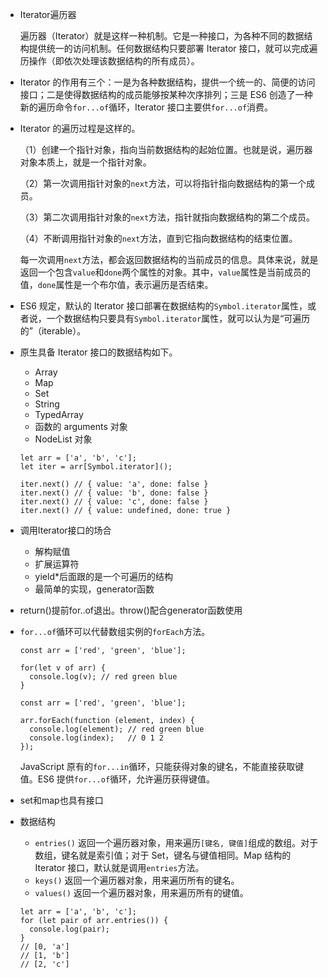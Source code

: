 - Iterator遍历器

  遍历器（Iterator）就是这样一种机制。它是一种接口，为各种不同的数据结构提供统一的访问机制。任何数据结构只要部署 Iterator 接口，就可以完成遍历操作（即依次处理该数据结构的所有成员）。

- Iterator 的作用有三个：一是为各种数据结构，提供一个统一的、简便的访问接口；二是使得数据结构的成员能够按某种次序排列；三是 ES6 创造了一种新的遍历命令`for...of`循环，Iterator 接口主要供`for...of`消费。

- Iterator 的遍历过程是这样的。

  （1）创建一个指针对象，指向当前数据结构的起始位置。也就是说，遍历器对象本质上，就是一个指针对象。

  （2）第一次调用指针对象的`next`方法，可以将指针指向数据结构的第一个成员。

  （3）第二次调用指针对象的`next`方法，指针就指向数据结构的第二个成员。

  （4）不断调用指针对象的`next`方法，直到它指向数据结构的结束位置。

  每一次调用`next`方法，都会返回数据结构的当前成员的信息。具体来说，就是返回一个包含`value`和`done`两个属性的对象。其中，`value`属性是当前成员的值，`done`属性是一个布尔值，表示遍历是否结束。

- ES6 规定，默认的 Iterator 接口部署在数据结构的`Symbol.iterator`属性，或者说，一个数据结构只要具有`Symbol.iterator`属性，就可以认为是“可遍历的”（iterable）。

- 原生具备 Iterator 接口的数据结构如下。

  - Array
  - Map
  - Set
  - String
  - TypedArray
  - 函数的 arguments 对象
  - NodeList 对象

  ```
  let arr = ['a', 'b', 'c'];
  let iter = arr[Symbol.iterator]();
  
  iter.next() // { value: 'a', done: false }
  iter.next() // { value: 'b', done: false }
  iter.next() // { value: 'c', done: false }
  iter.next() // { value: undefined, done: true }
  ```

- 调用Iterator接口的场合

  - 解构赋值
  - 扩展运算符
  - yield*后面跟的是一个可遍历的结构
  - 最简单的实现，generator函数

- return()提前for..of退出。throw()配合generator函数使用

- `for...of`循环可以代替数组实例的`forEach`方法。

  ```
  const arr = ['red', 'green', 'blue'];
  
  for(let v of arr) {
    console.log(v); // red green blue
  }
  ```

  ```
  const arr = ['red', 'green', 'blue'];
  
  arr.forEach(function (element, index) {
    console.log(element); // red green blue
    console.log(index);   // 0 1 2
  });
  ```

  JavaScript 原有的`for...in`循环，只能获得对象的键名，不能直接获取键值。ES6 提供`for...of`循环，允许遍历获得键值。

- set和map也具有接口

- 数据结构

  - `entries()` 返回一个遍历器对象，用来遍历`[键名, 键值]`组成的数组。对于数组，键名就是索引值；对于 Set，键名与键值相同。Map 结构的 Iterator 接口，默认就是调用`entries`方法。
  - `keys()` 返回一个遍历器对象，用来遍历所有的键名。
  - `values()` 返回一个遍历器对象，用来遍历所有的键值。

  ```
  let arr = ['a', 'b', 'c'];
  for (let pair of arr.entries()) {
    console.log(pair);
  }
  // [0, 'a']
  // [1, 'b']
  // [2, 'c']
  ```
